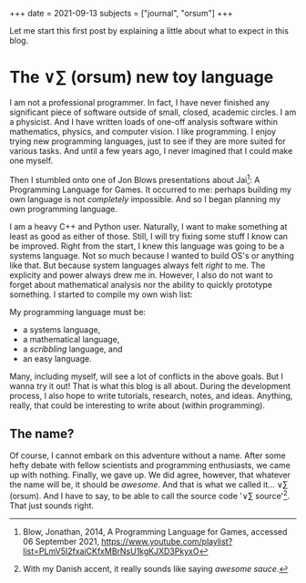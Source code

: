 +++
date = 2021-09-13
subjects = ["journal", "orsum"]
+++

Let me start this first post by explaining a little about what to expect in this blog.

# The ∨∑ (orsum) new toy language

I am not a professional programmer. In fact, I have never finished any significant piece of software outside of small, closed, academic circles. I am a physicist. And I have written loads of one-off analysis software within mathematics, physics, and computer vision. I like programming. I enjoy trying new programming languages, just to see if they are more suited for various tasks. And until a few years ago, I never imagined that I could make one myself.

Then I stumbled onto one of Jon Blows presentations about Jai[^BlowVideos]: A Programming Language for Games. It occurred to me: perhaps building my own language is not *completely* impossible. And so I began planning my own programming language.

[^BlowVideos]: Blow, Jonathan, 2014, A Programming Language for Games, accessed 06 September 2021, https://www.youtube.com/playlist?list=PLmV5I2fxaiCKfxMBrNsU1kgKJXD3PkyxO

I am a heavy C++ and Python user. Naturally, I want to make something at least as good as either of those. Still, I will try fixing some stuff I know can be improved. Right from the start, I knew this language was going to be a systems language. Not so much because I wanted to build OS's or anything like that. But because system languages always felt *right* to me. The explicity and power always drew me in. However, I also do not want to forget about mathematical analysis nor the ability to quickly prototype something. I started to compile my own wish list:

My programming language must be:
- a systems language,
- a mathematical language,
- a *scribbling* language, and
- an easy language.

Many, including myself, will see a lot of conflicts in the above goals. But I wanna try it out! That is what this blog is all about. During the development process, I also hope to write tutorials, research, notes, and ideas. Anything, really, that could be interesting to write about (within programming).

## The name?

Of course, I cannot embark on this adventure without a name. After some hefty debate with fellow scientists and programming enthusiasts, we came up with nothing. Finally, we gave up. We did agree, however, that whatever the name will be, it should be *awesome*. And that is what we called it... ∨∑ (orsum). And I have to say, to be able to call the source code '∨∑ source'[^OrsumSource]. That just sounds right.

[^OrsumSource]: With my Danish accent, it really sounds like saying *awesome sauce*.
